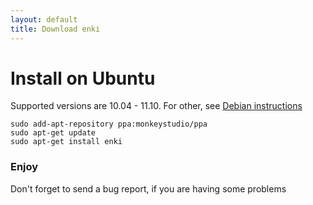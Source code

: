 ```yaml
---
layout: default
title: Download enki
---
```



# Install on Ubuntu

Supported versions are 10.04 - 11.10. For other, see [Debian instructions](install-debian.html)

    sudo add-apt-repository ppa:monkeystudio/ppa
    sudo apt-get update
    sudo apt-get install enki
    
### Enjoy
Don't forget to send a bug report, if you are having some problems
